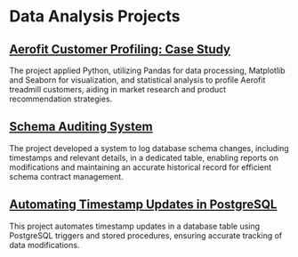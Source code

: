 # Data Analysis Projects

## [Aerofit Customer Profiling: Case Study](https://github.com/Mvanhuffel/Data-Analysis-Projects/tree/main/Aerofit%20Customer%20Profile)
The project applied Python, utilizing Pandas for data processing, Matplotlib and Seaborn for visualization, and statistical analysis to profile Aerofit treadmill customers, aiding in market research and product recommendation strategies.

## [Schema Auditing System](https://github.com/Mvanhuffel/Data_Analysis_Projects/tree/main/Schema%20Auditing%20System)
The project developed a system to log database schema changes, including timestamps and relevant details, in a dedicated table, enabling reports on modifications and maintaining an accurate historical record for efficient schema contract management.

## [Automating Timestamp Updates in PostgreSQL](https://github.com/Mvanhuffel/Data_Analysis_Projects/tree/main/Postgres%20Stored%20Procedure)
This project automates timestamp updates in a database table using PostgreSQL triggers and stored procedures, ensuring accurate tracking of data modifications.

